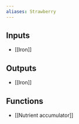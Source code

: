 ```yaml
---
aliases: Strawberry
---
```


## Inputs
- [[Iron]]

## Outputs
- [[Iron]]

## Functions
- [[Nutrient accumulator]]